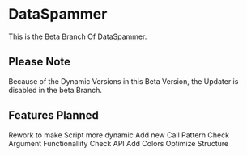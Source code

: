 # DataSpammer

This is the Beta Branch Of DataSpammer.

## Please Note

Because of the Dynamic Versions in this Beta Version, the Updater is disabled in the beta Branch.

## Features Planned

Rework to make Script more dynamic
Add new Call Pattern
Check Argument Functionallity
Check API
Add Colors
Optimize Structure
